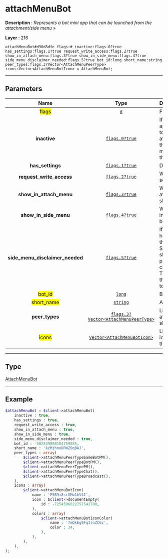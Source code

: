 # attachMenuBot

**Description** : *Represents a bot mini app that can be launched from the attachment/side menu &raquo;*

**Layer** : 216

```tl
attachMenuBot#d90d8dfe flags:# inactive:flags.0?true has_settings:flags.1?true request_write_access:flags.2?true show_in_attach_menu:flags.3?true show_in_side_menu:flags.4?true side_menu_disclaimer_needed:flags.5?true bot_id:long short_name:string peer_types:flags.3?Vector<AttachMenuPeerType> icons:Vector<AttachMenuBotIcon> = AttachMenuBot;
```

---

## Parameters

| Name | Type | Description |
| :---: | :---: | :--- |
| <mark>flags</mark> | [`#`](type/#) | Flags, see TL conditional fields |
| **inactive** | [`flags.0?true`](type/true) | If set, before launching the mini app the client should ask the user to add the mini app to the attachment/side menu, and only if the user accepts, after invoking messages.toggleBotInAttachMenu the app should be opened |
| **has_settings** | [`flags.1?true`](type/true) | Deprecated flag, can be ignored |
| **request_write_access** | [`flags.2?true`](type/true) | Whether the bot would like to send messages to the user |
| **show_in_attach_menu** | [`flags.3?true`](type/true) | Whether, when installed, an attachment menu entry should be shown for the Mini App |
| **show_in_side_menu** | [`flags.4?true`](type/true) | Whether, when installed, an entry in the main view side menu should be shown for the Mini App |
| **side_menu_disclaimer_needed** | [`flags.5?true`](type/true) | If inactive if set and the user hasn't previously accepted the third-party mini apps Terms of Service for this bot, when showing the mini app installation prompt, an additional mandatory checkbox to accept the mini apps TOS and a disclaimer indicating that this Mini App is not affiliated to Telegram should be shown |
| <mark>bot_id</mark> | [`long`](type/long) | Bot ID |
| <mark>short_name</mark> | [`string`](type/string) | Attachment menu item name |
| **peer_types** | [`flags.3?Vector<AttachMenuPeerType>`](type/AttachMenuPeerType) | List of dialog types where this attachment menu entry should be shown |
| <mark>icons</mark> | [`Vector<AttachMenuBotIcon>`](type/AttachMenuBotIcon) | List of platform-specific static icons and animations to use for the attachment menu button |

---

## Type

[AttachMenuBot](type/AttachMenuBot)

---

## Example

```php
$attachMenuBot = $client->attachMenuBot(
	inactive : true,
	has_settings : true,
	request_write_access : true,
	show_in_attach_menu : true,
	show_in_side_menu : true,
	side_menu_disclaimer_needed : true,
	bot_id : -502849888184759885,
	short_name : 'kzMjhnoDRWZOqBAJ',
	peer_types : array(
		$client->attachMenuPeerTypeSameBotPM(),
		$client->attachMenuPeerTypeBotPM(),
		$client->attachMenuPeerTypePM(),
		$client->attachMenuPeerTypeChat(),
		$client->attachMenuPeerTypeBroadcast(),
	),
	icons : array(
		$client->attachMenuBotIcon(
			name : 'P5B9i8srGMw1bV4I',
			icon : $client->documentEmpty(
				id : -7254596022757542700,
			),
			colors : array(
				$client->attachMenuBotIconColor(
					name : '7mQkEg0FqIlnZC6z',
					color : 34,
				),
			),
		),
	),
);
```
